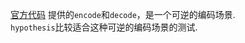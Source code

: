 [官方代码](https://hypothesis.readthedocs.io/en/latest/quickstart.html) 提供的`encode`和`decode`，是一个可逆的编码场景.  
`hypothesis`比较适合这种可逆的编码场景的测试.    

